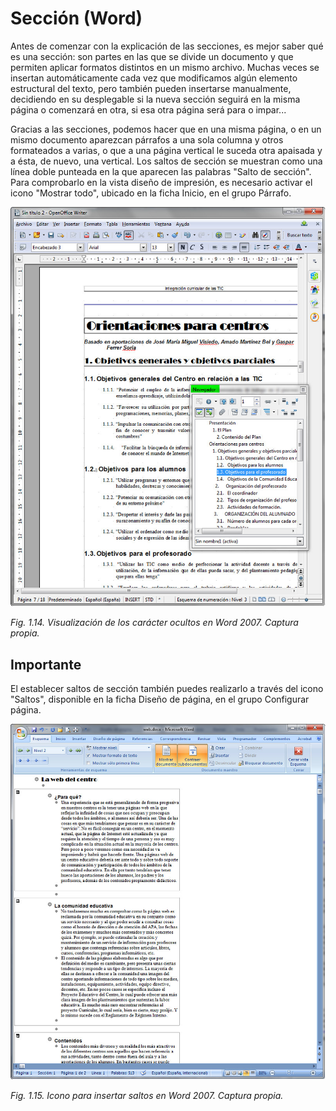 # Sección (Word)

Antes de comenzar con la explicación de las secciones, es mejor saber qué es una sección: son partes en las que se divide un documento y que permiten aplicar formatos distintos en un mismo archivo. Muchas veces se insertan automáticamente cada vez que modificamos algún elemento estructural del texto, pero también pueden insertarse manualmente, decidiendo en su desplegable si la nueva sección seguirá en la misma página o comenzará en otra, si esa otra página será para o impar...

Gracias a las secciones, podemos hacer que en una misma página, o en un mismo documento aparezcan párrafos a una sola columna y otros formateados a varias, o que a una página vertical le suceda otra apaisada y a ésta, de nuevo, una vertical. Los saltos de sección se muestran como una línea doble punteada en la que aparecen las palabras "Salto de sección". Para comprobarlo en la vista diseño de impresión, es necesario activar el icono "Mostrar todo", ubicado en la ficha Inicio, en el grupo Párrafo.


![](img/Imagen_12.jpg)


_Fig. 1.14. Visualización de los carácter ocultos en Word 2007. Captura propia._

## Importante

El establecer saltos de sección también puedes realizarlo a través del icono "Saltos", disponible en la ficha Diseño de página, en el grupo Configurar página.


![](img/Imagen_13.jpg)


_Fig. 1.15. Icono para insertar saltos en Word 2007. Captura propia._